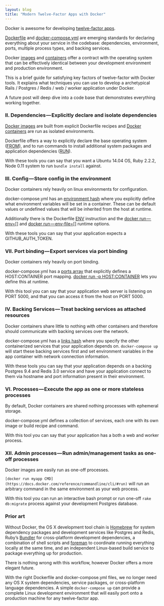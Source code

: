 ```yaml
---
layout: blog
title: "Modern Twelve-Factor Apps with Docker"
---
```

Docker is awesome for developing [twelve-factor apps](http://12factor.net/).  

[Dockerfile](https://docs.docker.com/reference/builder/) and [docker-compose.yml](https://docs.docker.com/compose/yml/) are emerging standards for declaring everything about your service in the codebase: dependencies, environment, ports, multiple process types, and backing services.

Docker [images](https://docs.docker.com/userguide/dockerimages/) and [containers](https://docs.docker.com/userguide/usingdocker/) offer a contract with the operating system that can be effectively identical between your development environment and production environment.

This is a brief guide for satisfying key factors of twelve-factor with Docker tools. It explains what techniques you can use to develop a archetypical Rails / Postgres / Redis / web / worker application under Docker.

A future post will deep dive into a code base that demonstrates everything working together.

### II. Dependencies — Explicitly declare and isolate dependencies

[Docker images](https://docs.docker.com/userguide/usingdocker/) are built from explicit Dockerfile recipes and [Docker containers](https://docs.docker.com/userguide/usingdocker/) are run as isolated environments.

Dockerfile offers a way to explicitly declare the base operating system ([FROM](https://docs.docker.com/reference/builder/#from)), and to run commands to install additional system packages and application dependencies ([RUN](https://docs.docker.com/reference/builder/#run)).

With these tools you can say that you want a Ubuntu 14.04 OS, Ruby 2.2.2, Node 0.11 system to run `bundle install` against.

### III. Config — Store config in the environment

Docker containers rely heavily on linux environments for configuration.

docker-compose.yml has an [environment hash](https://docs.docker.com/compose/yml/#environment) where you explicitly define what environment variables will be set in a container. These can be default values or undefined values that will be inherited from the host at runtime.

Additionally there is the Dockerfile [ENV](https://docs.docker.com/reference/builder/#env) instruction and the [docker run — env=[]](https://docs.docker.com/reference/commandline/cli/#run) and [docker run — env-file=[]](https://docs.docker.com/reference/commandline/cli/#run) runtime options.

With these tools you can say that your application expects a GITHUB_AUTH_TOKEN.

### VII. Port binding — Export services via port binding

Docker containers rely heavily on port binding.

docker-compose.yml has a [ports array](https://docs.docker.com/compose/yml/#ports) that explicitly defines a HOST:CONTAINER port mapping. [docker run -p HOST:CONTAINER](https://docs.docker.com/reference/commandline/cli/#run) lets you define this at runtime.

With this tool you can say that your application web server is listening on PORT 5000, and that you can access it from the host on PORT 5000.

### IV. Backing Services — Treat backing services as attached resources

Docker containers share little to nothing with other containers and therefore should communicate with backing services over the network.

docker-compose.yml has a [links hash](https://docs.docker.com/compose/yml/#links) where you specify the other containerized services that your application depends on. `docker-compose up` will start these backing services first and set environment variables in the app container with network connection information.

With these tools you can say that your application depends on a backing Postgres 9.4 and Redis 3.0 service and have your application connect to them via hostname and port information present in their environment.

### VI. Processes — Execute the app as one or more stateless processes

By default, Docker containers are shared nothing processes with ephemeral storage.

docker-compose.yml defines a collection of services, each one with its own image or build recipe and command.

With this tool you can say that your application has a both a web and worker process.

### XII. Admin processes — Run admin/management tasks as one-off processes

Docker images are easily run as one-off processes.

`[docker run myapp CMD](https://docs.docker.com/reference/commandline/cli/#run)` will run an arbitrary command in the same environment as your web process.

With this tool you can run an interactive bash prompt or run one-off `rake db:migrate` process against your development Postgres database.

### Prior art

Without Docker, the OS X development tool chain is [Homebrew](http://homebrew.co/) for system dependency packages and development services like Postgres and Redis, Ruby’s [Bundler](http://bundler.io/) for cross-platform development dependencies, a combination of shell scripts and [foreman](http://ddollar.github.io/foreman/) to coordinate running everything locally at the same time, and an independent Linux-based build service to package everything up for production.

There is nothing wrong with this workflow, however Docker offers a more elegant future.

With the right Dockerfile and docker-compose.yml files, we no longer need any OS X system dependencies, service packages, or cross-platform language dependencies. A simple `docker-compose up` can provide a complete Linux development environment that will easily port onto a production machine for any twelve-factor app.
